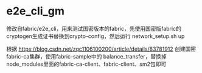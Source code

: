 # e2e_cli_gm

修改自fabric/e2e_cli，用来测试国密版本的fabric，先使用国密版fabric的cryptogen生成证书替换到crypto-config，然后运行
network_setup.sh up

根据 https://blog.csdn.net/zqc1106100200/article/details/83781912 创建国密fabric-ca集群，使用fabric-sample中的
balance_transfer，替换掉node_modules里面的fabric-ca-client、fabric-client、sm2包即可
